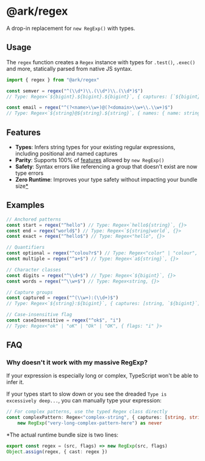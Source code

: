 # @ark/regex

A drop-in replacement for `new RegExp()` with types.

## Usage

The `regex` function creates a `Regex` instance with types for `.test()`, `.exec()` and more, statically parsed from native JS syntax.

```ts
import { regex } from "@ark/regex"

const semver = regex("^(\\d*)\\.(\\d*)\\.(\\d*)$")
// Type: Regex<`${bigint}.${bigint}.${bigint}`, { captures: [`${bigint}`, `${bigint}`, `${bigint}`] }>

const email = regex("^(?<name>\\w+)@(?<domain>\\w+\\.\\w+)$")
// Type: Regex<`${string}@${string}.${string}`, { names: { name: string; domain: `${string}.${string}`; }; ...>
```

## Features

- **Types**: Infers string types for your existing regular expressions, including positional and named captures
- **Parity**: Supports 100% of [features](https://developer.mozilla.org/en-US/docs/Web/JavaScript/Guide/Regular_expressions) allowed by `new RegExp()`
- **Safety**: Syntax errors like referencing a group that doesn't exist are now type errors
- **Zero Runtime**: Improves your type safety without impacting your bundle size[\*](#footnote)

## Examples

```ts
// Anchored patterns
const start = regex("^hello") // Type: Regex<`hello${string}`, {}>
const end = regex("world$") // Type: Regex<`${string}world`, {}>
const exact = regex("^hello$") // Type: Regex<"hello", {}>

// Quantifiers
const optional = regex("^colou?r$") // Type: Regex<"color" | "colour", {}>
const multiple = regex("^a+$") // Type: Regex<`a${string}`, {}>

// Character classes
const digits = regex("^\\d+$") // Type: Regex<`${bigint}`, {}>
const words = regex("^\\w+$") // Type: Regex<string, {}>

// Capture groups
const captured = regex("^(\\w+):(\\d+)$")
// Type: Regex<`${string}:${bigint}`, { captures: [string, `${bigint}`] }>

// Case-insensitive flag
const caseInsensitive = regex("^ok$", "i")
// Type: Regex<"ok" | "oK" | "Ok" | "OK", { flags: "i" }>
```

## FAQ

### Why doesn't it work with my massive RegExp?

If your expression is especially long or complex, TypeScript won't be able to infer it.

If your types start to slow down or you see the dreaded `Type is excessively deep...`, you can manually type your expression:

```ts
// For complex patterns, use the typed Regex class directly
const complexPattern: Regex<"complex-string", { captures: [string, string] }> =
	new RegExp("very-long-complex-pattern-here") as never
```

<a id="footnote"></a>
\*The actual runtime bundle size is two lines:

```ts
export const regex = (src, flags) => new RegExp(src, flags)
Object.assign(regex, { cast: regex })
```
